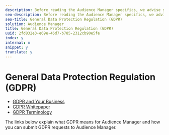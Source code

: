 ```yaml
---
description: Before reading the Audience Manager specifics, we advise you go through the Experience Cloud material for the European General Data Protection Regulation (GDPR), linked below 
seo-description: Before reading the Audience Manager specifics, we advise you go through the Experience Cloud material for the European General Data Protection Regulation (GDPR), linked below 
seo-title: General Data Protection Regulation (GDPR)
solution: Audience Manager
title: General Data Protection Regulation (GDPR)
uuid: 2fd832e3-e69e-46d7-b785-2312cb90e5fe
index: y
internal: n
snippet: y
translate: y
---
```


# General Data Protection Regulation (GDPR)


* [ GDPR and Your Business](https://www.adobe.com/privacy/general-data-protection-regulation.html)
* [ GDPR Whitepaper](https://www.adobe.io/apis/cloudplatform/gdpr/docs/alldocs.html#!api-specification/markdown/narrative/gdpr/gdpr-whitepaper.md)
* [ GDPR Terminology](https://www.adobe.io/apis/cloudplatform/gdpr/docs/alldocs.html#!api-specification/markdown/narrative/gdpr/gdpr-terminology.md)


The links below explain what GDPR means for Audience Manager and how you can submit GDPR requests to Audience Manager. 
